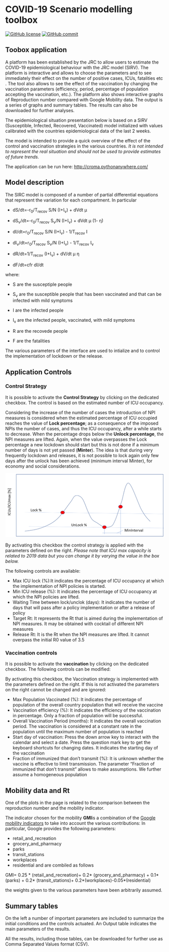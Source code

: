 
# COVID-19 Scenario modelling toolbox 


[![GitHub license](https://img.shields.io/badge/License-Creative%20Commons%20Attribution%204.0%20International-blue)](https://github.com/ec-jrc/COVID-19/blob/master/LICENSE)
[![GitHub commit](https://img.shields.io/github/last-commit/ec-jrc/COVID-19)](https://github.com/ec-jrc/COVID-19/commits/master)

## Toobox application
A platform has been established by the JRC to allow users to estimate the COVID-19 epidemiological behaviour with the JRC model (SIRV).  The platform is interactive and allows to choose the parameters and to see immediately their effect on the number of positive cases, ICUs, fatalities etc . The tool also allows to see the effect of the vaccination by changing the vaccination parameters (efficiency, period, percentage of population accepting the vaccination, etc.).  The platform also shows interactive graphs of Reproduction number compared with Google Mobility data. The output is a series of graphs and summary tables. The results can also be downloaded for further analyses. 

The epidemiological situation presentation below is based on a SIRV (Susceptible, Infected, Recovered, Vaccinated) model initialized with values calibrated with the countries epidemiological data of the last 2 weeks.

The model is intended to provide a quick overview of the effect of the control and vaccination strategies in the various countries. *It is not intended to represent the real situation and should not be used to provide estimates of future trends.*

The application can be run here:  http://croma.pythonanywhere.com/


## Model description
The SIRC model is composed of a number of partial differential equations that represent the variation for each compartment.  In particular

  - dS/dt=-r<sub>0</sub>/T<sub>recov</sub> S/N (I+I<sub>v</sub>) + dVdt &mu;
  
  - dS<sub>v</sub>/dt=-r<sub>0</sub>/T<sub>recov</sub> S<sub>v</sub>/N (I+I<sub>v</sub>) + dVdt &mu; (1- &eta;)
  
  - dI/dt=r<sub>0</sub>/T<sub>recov</sub> S/N (I+I<sub>v</sub>) - 1/T<sub>recov</sub> I
  
  - dI<sub>v</sub>/dt=r<sub>0</sub>/T<sub>recov</sub> S<sub>v</sub>/N (I+I<sub>v</sub>) - 1/T<sub>recov</sub> I<sub>v</sub>
  
  - dR/dt=1/T<sub>recov</sub> (I+I<sub>v</sub>) + dV/dt &mu; &eta;
  
  - dF/dt=cfr dI/dt

where:

  - S are the susceptiple people

  - S<sub>v</sub> are the susceptible people that has been vaccinated and that can be infected with mild symptoms

  - I are the infected people

  - I<sub>v</sub> are the infected people, vaccinated, with mild symptoms

  - R are the recovede people

  - F are the fatalities

The various parameters of the interface are used to intialize and to control the implementation of lockdown or the release.

## Application Controls
### Control Strategy
It is possible to activate the <b>Control Strategy</b> by clicking on the dedicated checkbox.  The control is based on the estimated number of ICU occupancy.

Considering the increase of the number of cases the introduction of NPI measures is considered when the estimated percentage of ICU occupied reaches the value of <b>Lock percentage</b>; as a consequence of the imposed NPIs the number of cases, and thus the ICU occupancy, after a while starts to decrease. When the percentage drops below the <b>Unlock percentage</b>, the NPI measures are lifted. Again, when the value overpasses the Lock percentage a new lockdown should start but this is not done if a minimum number of days is not yet passed (<b>Minter</b>). The idea is that during very frequently lockdown and releases, it is not possible to lock again only few days after the unlock has been achieved (minimum interval Minter), for economy and social considerations.

![Control strategy](https://github.com/annunal/COVID-19/blob/master/Modelling%20Scenarios/toolbox/controlCurve.PNG)

By activating this checkbox the control strategy is applied with the parameters defined on the right. *Please note that ICU max capacity is related to 2019 data but you can change it by varying the value in the box below.*

The following controls are available:

- Max ICU lock (%):It indicates the percentage of ICU occupancy at which the implementation of NPI policies is started.
- Min ICU release (%): It indicates the percentage of ICU occupancy at which the NPI policies are lifted.
- Waiting Time between lock/unclok (days): It indicates the number of days that will pass after a policy implementation or after a release of policy
- Target Rt: It represents the Rt that is aimed during the implementation of NPI measures. It may be obtained with cocktail of different NPI measures
- Release Rt: It is the Rt when the NPI measures are lifted. It cannot overpass the initial R0 value of 3.5

### Vaccination controls
It is possible to activate the <b>vaccination</b> by clicking on the dedicated checkbox.  The following controls can be modified:

By activating this checkbox, the Vaccination strategy is implemented with the parameters defined on the right. If this is not activated the parameters on the right cannot be changed and are ignored:

- Max Population Vaccinated (%): It indicates the percentage of population of the overall country population that will receive the vaccine
- Vaccination efficiency (%): It indicates the efficiency of the vaccination in percentage. Only a fraction of population will be successful.
- Overall Vaccination Period (months): It indicates the overall vaccination period. The vaccination is considered at a constant rate in the population until the maximum number of population is reached
- Start day of vaccination: Press the down arrow key to interact with the calendar and select a date. Press the question mark key to get the keyboard shortcuts for changing dates. It indicates the starting day of the vaccination
- Fraction of immunized that don’t transmit (%): It is unknown whether the vaccine is effective to limit transmission. The parameter “Fraction of immunized that don’t transmit” allows to make assumptions. We further assume a homogeneous population

## Mobility data and Rt
One of the plots in the page is related to the comparison between the reproduction number and the mobility indicator. 

The indicator chosen for the mobility <b>GMI</b>is a combination of the [Google mobility indicators](https://www.google.com/covid19/mobility/) to take into account the various contributions: In particular, Google provides the following parameters:
- retail_and_recreation
- grocery_and_pharmacy
- parks
- transit_stations
- workplaces
- residential
and are combiled as follows

GMI= 0.25 * (retail_and_recreation)+ 0.2* (grocery_and_pharmacy) + 0.1*(parks) + 0.2* (transit_stations)+ 0.2*(workplaces)-0.05*(residential)

the weights given to the various parameters have been arbitrarily assumed. 

## Summary tables
On the left a number of important parameters are included to summarize the initial conditions and the controls actuated.  An Output table indicates the main parameters of the results.

All the results, including those tables, can be downloaded for further use as Comma Separated Values format (CSV). 
